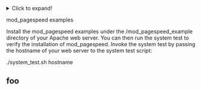 <details>
  <summary>Click to expand!</summary>
  
  * [foo](#foo)
  
</details>

mod_pagespeed examples

Install the mod_pagespeed examples under the /mod_pagespeed_example
directory of your Apache web server. You can then run the system test
to verify the installation of mod_pagespeed. Invoke the system test by
passing the hostname of your web server to the system test script:

./system_test.sh hostname

## foo
